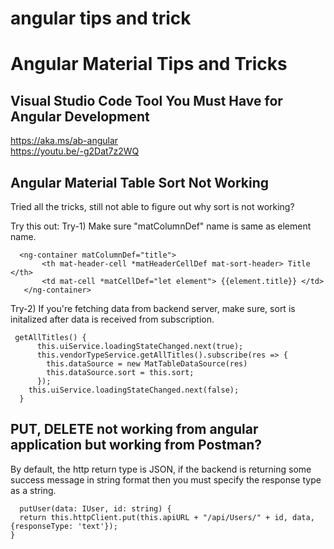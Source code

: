 # angular tips and trick

# Angular Material Tips and Tricks
## Visual Studio Code Tool You Must Have for Angular Development
https://aka.ms/ab-angular<br>
https://youtu.be/-g2Dat7z2WQ


## Angular Material Table Sort Not Working
Tried all the tricks, still not able to figure out why sort is not working?

Try this out:
Try-1) Make sure "matColumnDef" name is same as element name.
  
  ```
    <ng-container matColumnDef="title">
         <th mat-header-cell *matHeaderCellDef mat-sort-header> Title </th>
         <td mat-cell *matCellDef="let element"> {{element.title}} </td>
     </ng-container>
  
  ```
  
Try-2) If you're fetching data from backend server, make sure, sort is initalized after data is received from subscription.
  ```
   getAllTitles() {
        this.uiService.loadingStateChanged.next(true);
        this.vendorTypeService.getAllTitles().subscribe(res => {
          this.dataSource = new MatTableDataSource(res)
          this.dataSource.sort = this.sort;
        });
      this.uiService.loadingStateChanged.next(false);
    }
  ```
  
  ### 
  ## PUT, DELETE not working from angular application but working from Postman?
  
  By default, the http return type is JSON, if the backend is returning some success message in string format then you must specify the response type as a string.
  ```
    putUser(data: IUser, id: string) {
    return this.httpClient.put(this.apiURL + "/api/Users/" + id, data, {responseType: 'text'});
  }

  ```
  
  
  
  
